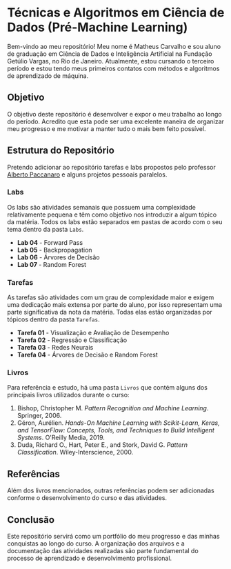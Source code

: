 # Técnicas e Algoritmos em Ciência de Dados (Pré-Machine Learning)

Bem-vindo ao meu repositório! Meu nome é Matheus Carvalho e sou aluno de graduação em Ciência de Dados e Inteligência Artificial na Fundação Getúlio Vargas, no Rio de Janeiro. Atualmente, estou cursando o terceiro período e estou tendo meus primeiros contatos com métodos e algoritmos de aprendizado de máquina. 

## Objetivo

O objetivo deste repositório é desenvolver e expor o meu trabalho ao longo do período. Acredito que esta pode ser uma excelente maneira de organizar meu progresso e me motivar a manter tudo o mais bem feito possível.

## Estrutura do Repositório

Pretendo adicionar ao repositório tarefas e labs propostos pelo professor [Alberto Paccanaro](https://emap.fgv.br/professores/alberto-paccanaro) e alguns projetos pessoais paralelos.

### Labs

Os labs são atividades semanais que possuem uma complexidade relativamente pequena e têm como objetivo nos introduzir a algum tópico da matéria. Todos os labs estão separados em pastas de acordo com o seu tema dentro da pasta `Labs`.

- **Lab 04** - Forward Pass
- **Lab 05** - Backpropagation
- **Lab 06** - Árvores de Decisão
- **Lab 07** - Random Forest

### Tarefas

As tarefas são atividades com um grau de complexidade maior e exigem uma dedicação mais extensa por parte do aluno, por isso representam uma parte significativa da nota da matéria. Todas elas estão organizadas por tópicos dentro da pasta `Tarefas`.

- **Tarefa 01** - Visualização e Avaliação de Desempenho
- **Tarefa 02** - Regressão e Classificação
- **Tarefa 03** - Redes Neurais
- **Tarefa 04** - Árvores de Decisão e Random Forest

### Livros

Para referência e estudo, há uma pasta `Livros` que contém alguns dos principais livros utilizados durante o curso:

1. Bishop, Christopher M. *Pattern Recognition and Machine Learning*. Springer, 2006.
2. Géron, Aurélien. *Hands-On Machine Learning with Scikit-Learn, Keras, and TensorFlow: Concepts, Tools, and Techniques to Build Intelligent Systems*. O'Reilly Media, 2019.
3. Duda, Richard O., Hart, Peter E., and Stork, David G. *Pattern Classification*. Wiley-Interscience, 2000.

## Referências

Além dos livros mencionados, outras referências podem ser adicionadas conforme o desenvolvimento do curso e das atividades.

## Conclusão

Este repositório servirá como um portfólio do meu progresso e das minhas conquistas ao longo do curso. A organização dos arquivos e a documentação das atividades realizadas são parte fundamental do processo de aprendizado e desenvolvimento profissional.
